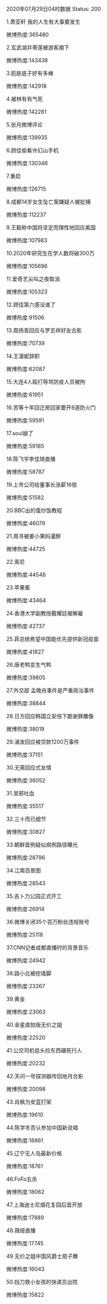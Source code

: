 2020年07月29日04时数据
Status: 200

1.萧亚轩 我的人生有大事要发生

微博热度:365480

2.玄武湖并蒂莲被游客摘下

微博热度:143438

3.肌肤底子好有多棒

微博热度:142918

4.被林有有气死

微博热度:142281

5.张月微博评论

微博热度:139935

6.顾佳偷看许幻山手机

微博热度:130346

7.重启

微博热度:126715

8.成都14岁女生坠亡案嫌疑人被批捕

微博热度:112237

9.王毅称中国将坚定而理性地回应美国

微博热度:107983

10.2020年研究生在学人数将破300万

微博热度:105696

11.爱奇艺尖叫之夜取消

微博热度:105323

12.顾佳第六感没谁了

微博热度:91506

13.周扬青回应与罗志祥好友合影

微博热度:70739

14.王漫妮辞职

微博热度:62087

15.大连4人殴打辱骂防疫人员被拘

微博热度:61951

16.苦等十年回迁房回家要开8道防火门

微博热度:59591

17.soul崩了

微博热度:59185

18.陈飞宇李佳琦直播

微博热度:58787

19.上市公司给董事长涨薪16倍

微博热度:51582

20.BBC出的蛋炒饭教程

微博热度:46079

21.周寻被姜小果妈灌醉

微博热度:44725

22.索尼

微博热度:44548

23.苹果蕉

微博热度:43464

24.香港大学副教授戴耀廷被解雇

微博热度:42737

25.菲总统希望中国能优先提供新冠疫苗

微博热度:41827

26.唐老鸭变生气鸭

微博热度:39805

27.外交部 孟晚舟事件是严重政治事件

微博热度:38844

28.日方回应韩国立安倍下跪谢罪雕像

微博热度:38019

29.浦发回应被贷款1200万事件

微博热度:37151

30.无需回应式友情

微博热度:36052

31.吴邪吐血

微博热度:35517

32.三十而已细节

微博热度:30827

33.朝鲜首例疑似病例路径曝光

微博热度:28796

34.江南百景图

微博热度:28543

35.吉卜力公园正式开工

微博热度:26914

36.微博关闭35个百万粉丝违规账号

微博热度:25118

37.CNN记者成都直播时的背景音乐

微博热度:24942

38.路小北被挖墙脚

微博热度:23267

39.黄金

微博热度:23063

40.金星直拍版无价之姐

微博热度:22520

41.公交司机低头捡东西碾死行人

微博热度:20232

42.天问一号探测器传回地月合影

微博热度:20098

43.肖枫为安蓝打架

微博热度:19610

44.陈学冬否认参加中国新说唱

微博热度:18861

45.辽宁无人岛最新价格

微博热度:18761

46.FoFo五杀

微博热度:18062

47.上海迪士尼烟花复园后首开放

微博热度:17889

48.薇娅直播

微博热度:17745

49.无价之姐中国风爵士扇子舞

微博热度:16043

50.挡刀救小女孩的快递员出院

微博热度:15822


